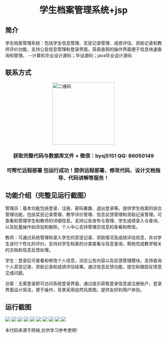 <p><h1 align="center">学生档案管理系统+jsp</h1></p>

## 简介
学生档案管理系统：包括学生信息管理、奖惩记录管理、成绩评估、资助记录和教师评价功能，支持公告信息管理和登录界面，简易直观的操作界面便于信息快速查询和管理。    --计算机毕业设计源码；毕设源码；java毕业设计源码


## 联系方式
<img src="https://bs-1329754181.cos.ap-shanghai.myqcloud.com/wx.jpg" alt="二维码" style="display: block; margin: 0 auto;" width="200px">
<p><h3 align="center">获取完整代码与数据库文件 + 微信：bysj5151 QQ: 86050149</h3></p>
<p><h3 align="center">可帮忙远程部署 包运行成功！提供远程部署、修改代码、设计文档指导、代码讲解等服务！</h3></p>

## 功能介绍（完整见运行截图）
管理员：基本功能包括登录、注册、密码重置、退出登录等。提供学生档案的综合管理功能，包括奖惩记录管理、教学评价管理、信息反馈管理和资助记录管理。可查看和管理学生和教师的详细信息，支持公告发布与管理、学生成绩录入与查询，以及批量操作如添加和删除。个人中心支持管理员信息的查看和修改。

教师：可通过系统管理和录入学生的奖惩记录、资助情况及成绩评估信息，并对学生进行个性化的评价。支持对学生档案的分类查看与信息查询，帮助完成教学相关的文档和信息反馈处理。

学生：登录后可查看和修改个人信息，浏览公告内容以及反馈管理模块。支持查询个人奖惩记录、资助记录和成绩评估结果。通过信息反馈功能，提交和跟踪反馈意见或问题。

访客：无需登录即可访问系统登录界面，通过提示获取登录信息或注册账户。登录界面设计简洁，便于操作，背景采用自然风景图，提供友好的用户体验。


## 运行截图
![](https://bs-1329754181.cos.ap-shanghai.myqcloud.com/ssm/StudentFileManagementSystemJsp/img/001.jpg)
![](https://bs-1329754181.cos.ap-shanghai.myqcloud.com/ssm/StudentFileManagementSystemJsp/img/002.jpg)
![](https://bs-1329754181.cos.ap-shanghai.myqcloud.com/ssm/StudentFileManagementSystemJsp/img/003.jpg)
![](https://bs-1329754181.cos.ap-shanghai.myqcloud.com/ssm/StudentFileManagementSystemJsp/img/004.jpg)
![](https://bs-1329754181.cos.ap-shanghai.myqcloud.com/ssm/StudentFileManagementSystemJsp/img/005.jpg)
![](https://bs-1329754181.cos.ap-shanghai.myqcloud.com/ssm/StudentFileManagementSystemJsp/img/006.jpg)
![](https://bs-1329754181.cos.ap-shanghai.myqcloud.com/ssm/StudentFileManagementSystemJsp/img/007.jpg)
![](https://bs-1329754181.cos.ap-shanghai.myqcloud.com/ssm/StudentFileManagementSystemJsp/img/008.jpg)
![](https://bs-1329754181.cos.ap-shanghai.myqcloud.com/ssm/StudentFileManagementSystemJsp/img/009.jpg)
![](https://bs-1329754181.cos.ap-shanghai.myqcloud.com/ssm/StudentFileManagementSystemJsp/img/010.jpg)

<p>本代码来源于网络,仅供学习参考使用!</p>
